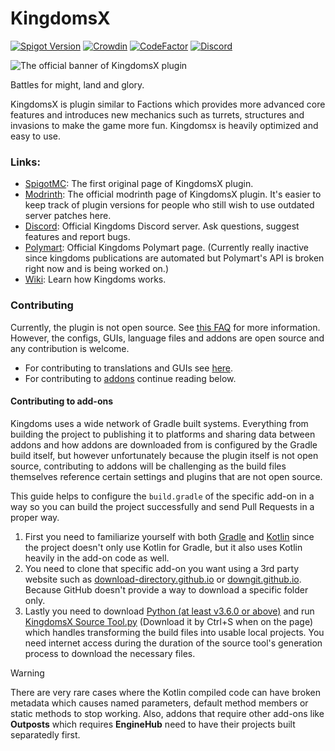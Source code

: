 # KingdomsX

[![Spigot Version](https://img.shields.io/badge/Spigot-1.21-dark_green.svg)](https://shields.io/)
[![Crowdin](https://badges.crowdin.net/kingdomsx/localized.svg)](https://crowdin.com/project/kingdomsx)
[![CodeFactor](https://www.codefactor.io/repository/github/cryptomorin/kingdomsx/badge/master)](https://www.codefactor.io/repository/github/cryptomorin/kingdomsx/overview/master)
[![Discord](https://discordapp.com/api/guilds/429132410748141579/widget.png?style=shield)](https://discord.gg/cKsSwtt)
<!-- Another unofficial Discord badge style: https://img.shields.io/discord/429132410748141579?logo=discord -->

<img src="https://i.imgur.com/Mz7cbAV.png" alt="The official banner of KingdomsX plugin">

Battles for might, land and glory.

KingdomsX is plugin similar to Factions which provides more advanced core features and introduces new mechanics such as
turrets, structures and invasions to make the game more fun.
Kingdomsx is heavily optimized and easy to use.

### Links:

- [SpigotMC](https://www.spigotmc.org/resources/77670/): The first original page of KingdomsX plugin.
- [Modrinth](https://modrinth.com/plugin/kingdomsx/): The official modrinth page of KingdomsX plugin. It's easier to
  keep track of plugin versions for people who still wish to use outdated server patches here.
- [Discord](https://discord.gg/cKsSwtt): Official Kingdoms Discord server. Ask questions, suggest features and report
  bugs.
- [Polymart](https://polymart.org/product/492/kingdomsx): Official Kingdoms Polymart page. (Currently really inactive
  since kingdoms publications are automated but Polymart's API is broken right now and is being worked on.)
- [Wiki](https://github.com/CryptoMorin/KingdomsX/wiki): Learn how Kingdoms works.

### Contributing

Currently, the plugin is not open source. See [this FAQ](https://github.com/CryptoMorin/KingdomsX/wiki/FAQ#source-code)
for more information.
However, the configs, GUIs, language files and addons are open source and any contribution is welcome.

* For contributing to translations and GUIs see [here](https://github.com/CryptoMorin/KingdomsX/wiki/Languages).
* For contributing to [addons](https://github.com/CryptoMorin/KingdomsX/wiki/Addons) continue reading below.

#### Contributing to add-ons

Kingdoms uses a wide network of Gradle built systems. Everything from building the project to publishing it to platforms
and sharing data between addons and how addons are downloaded from is configured by the Gradle build itself, but however
unfortunately because the plugin itself is not open source, contributing to addons will be challenging as the build
files themselves reference certain settings and plugins that are not open source.

This guide helps to configure the `build.gradle` of the specific add-on in a way so you can build the project
successfully
and send Pull Requests in a proper way.

1. First you need to familiarize yourself with both [Gradle](https://gradle.org/) and [Kotlin](https://kotlinlang.org/)
   since the project doesn't only use Kotlin for Gradle,
   but it also uses Kotlin heavily in the add-on code as well.
2. You need to clone that specific add-on you want using a 3rd party website such
   as [download-directory.github.io](https://download-directory.github.io/?url=https%3A%2F%2Fgithub.com%2FCryptoMorin%2FKingdomsX%2Ftree%2Fmaster%2Fenginehub)
   or [downgit.github.io](https://downgit.github.io/#/home?url=https:%2F%2Fgithub.com%2FCryptoMorin%2FKingdomsX%2Ftree%2Fmaster%2Fenginehub).
   Because GitHub doesn't provide a way to download a specific folder only.
3. Lastly you need to download [Python (at least v3.6.0 or above)](https://www.python.org/downloads/)
   and run
   [KingdomsX Source Tool.py](https://github.com/CryptoMorin/KingdomsX/raw/refs/heads/master/KingdomsX%20Source%20Tool.py)
   (Download it by Ctrl+S when on the page) which handles transforming the build files into usable local projects.
   You need internet access during the duration of the source tool's generation process to download the necessary files.

> [!WARNING]
> There are very rare cases where the Kotlin compiled code can have broken metadata
> which causes named parameters, default method members or static methods to stop
> working.
> Also, addons that require other add-ons like **Outposts** which requires **EngineHub** need to
> have their projects built separatedly first.
